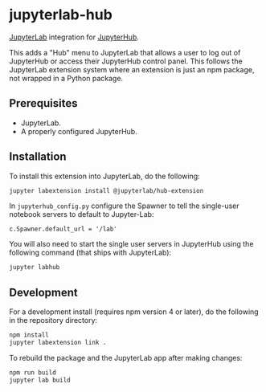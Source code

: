 # jupyterlab-hub

[JupyterLab](https://github.com/jupyterlab/jupyterlab) integration for
[JupyterHub](https://github.com/jupyterhub/jupyterhub).

This adds a "Hub" menu to JupyterLab that allows a user to log out of JupyterHub
or access their JupyterHub control panel. This follows the JupyterLab extension system where an extension is just an npm package, not wrapped
in a Python package.

## Prerequisites

* JupyterLab.
* A properly configured JupyterHub.

## Installation

To install this extension into JupyterLab, do the following:

```bash
jupyter labextension install @jupyterlab/hub-extension
```

In `jupyterhub_config.py` configure the Spawner to tell the single-user notebook servers to default to Jupyter-Lab:

```
c.Spawner.default_url = '/lab'
```

You will also need to start the single user servers in JupyterHub using the following command (that ships with JupyterLab):

```bash
jupyter labhub
```

## Development

For a development install (requires npm version 4 or later), do the following in the repository directory:

```bash
npm install
jupyter labextension link .
```

To rebuild the package and the JupyterLab app after making changes:

```bash
npm run build
jupyter lab build
```


